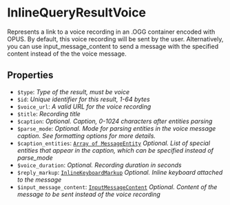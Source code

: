 # InlineQueryResultVoice	

Represents a link to a voice recording in an .OGG container encoded with OPUS. By default, this voice recording will be sent by the user. Alternatively, you can use input_message_content to send a message with the specified content instead of the the voice message.	

## Properties	

- `$type`: _Type of the result, must be voice_
- `$id`: _Unique identifier for this result, 1-64 bytes_
- `$voice_url`: _A valid URL for the voice recording_
- `$title`: _Recording title_
- `$caption`: _Optional. Caption, 0-1024 characters after entities parsing_
- `$parse_mode`: _Optional. Mode for parsing entities in the voice message caption. See formatting options for more details._
- `$caption_entities`: [`Array of MessageEntity`](MessageEntity.md) _Optional. List of special entities that appear in the caption, which can be specified instead of parse_mode_
- `$voice_duration`: _Optional. Recording duration in seconds_
- `$reply_markup`: [`InlineKeyboardMarkup`](InlineKeyboardMarkup.md) _Optional. Inline keyboard attached to the message_
- `$input_message_content`: [`InputMessageContent`](InputMessageContent.md) _Optional. Content of the message to be sent instead of the voice recording_


